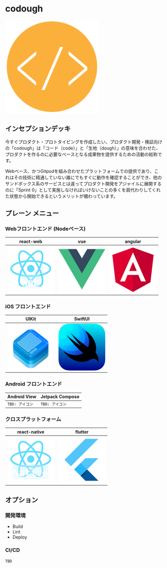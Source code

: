 # codough

![codough](./logo.png)

## インセプションデッキ

今すぐプロダクト・プロトタイピングを作成したい、プロダクト開発・検証向けの「codough」は「コード（code）」と「生地（dough）」の意味を合わせた、プロダクトを作るのに必要なベースとなる成果物を提供するための活動の総称です。

Webベース、かつGitpodを組み合わせたプラットフォームでの提供であり、これはその技術に精通していない誰にでもすぐに動作を確認することができ、他のサンドボックス系のサービスとは違ってプロダクト開発をアジャイルに展開するのに「Sprint 0」として実施しなければいけないことの多くを肩代わりしてくれた状態から開始できるというメリットが備わっています。

## プレーン メニュー

### Webフロントエンド (Nodeベース)

| react-web | vue | angular | 
| --- | --- | --- |
| ![](./menu/icon-react-web.png) | ![](./menu/icon-vue.png) | ![](./menu/icon-angular.png) |

### iOS フロントエンド

| UIKit | SwiftUI |
| --- | --- |
| ![](./menu/icon-ios-uikit.png) | ![](./menu/icon-ios-swiftui.png) |

### Android フロントエンド

| Android View | Jetpack Compose |
| --- | --- |
| `TBD: アイコン` | `TBD: アイコン` |

### クロスプラットフォーム

| react-native | flutter |
| --- | --- |
| ![](./menu/icon-react-native.png) | ![](./menu/icon-flutter.png) |

## オプション

### 開発環境

- Build
- Lint
- Deploy

### CI/CD

`TBD`